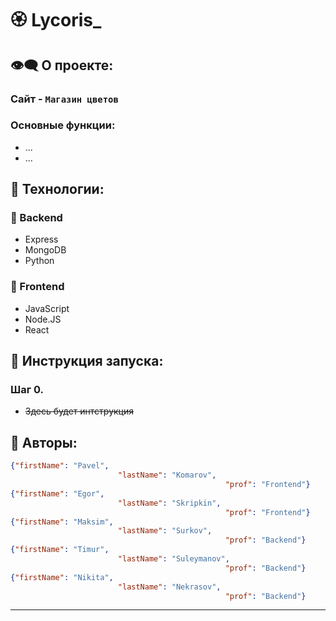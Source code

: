 # 🏵 Lycoris_
## 👁️‍🗨️ О проекте:
### Сайт - `Магазин цветов`
### Основные функции:
 - ...
 - ...
## 🔧 Технологии:
### 🌱 Backend
- Express
- MongoDB
- Python
###  🌷 Frontend
- JavaScript
- Node.JS
- React
## 🔌 Инструкция запуска: 
### Шаг 0.
- ~~Здесь будет интструкция~~
## 👥 Авторы:
``` json
{"firstName": "Pavel", 
                        "lastName": "Komarov", 
                                                "prof": "Frontend"}
{"firstName": "Egor", 
                        "lastName": "Skripkin", 
                                                "prof": "Frontend"}
{"firstName": "Maksim", 
                        "lastName": "Surkov", 
                                                "prof": "Backend"} 
{"firstName": "Timur", 
                        "lastName": "Suleymanov", 
                                                "prof": "Backend"}
{"firstName": "Nikita", 
                        "lastName": "Nekrasov", 
                                                "prof": "Backend"}

```
---
